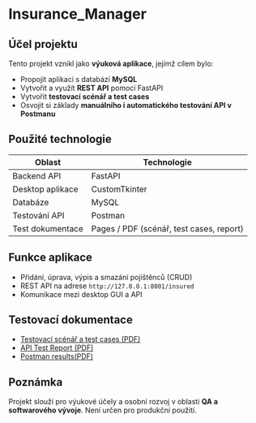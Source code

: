
# Insurance_Manager

## Účel projektu
Tento projekt vznikl jako **výuková aplikace**, jejímž cílem bylo:

- Propojit aplikaci s databází **MySQL**
- Vytvořit a využít **REST API** pomocí FastAPI
- Vytvořit **testovací scénář a test cases**
- Osvojit si základy **manuálního i automatického testování API v Postmanu**

## Použité technologie

| Oblast             | Technologie                              |
|--------------------|------------------------------------------|
| Backend API        | FastAPI                                  |
| Desktop aplikace   | CustomTkinter                            |
| Databáze           | MySQL                                    |
| Testování API      | Postman                                  |
| Test dokumentace   | Pages / PDF (scénář, test cases, report) |

## Funkce aplikace

- Přidání, úprava, výpis a smazání pojištěnců (CRUD)
- REST API na adrese `http://127.0.0.1:8001/insured`
- Komunikace mezi desktop GUI a API

## Testovací dokumentace
- [Testovací scénář a test cases (PDF)](Test_documents/Test_scenario_and_cases.pdf)
- [API Test Report (PDF)](Test_documents/Insurance_Manager_Report.pdf)
- [Postman results(PDF)](Test_documents/Postman_Results.json)


## Poznámka
Projekt slouží pro výukové účely a osobní rozvoj v oblasti **QA a softwarového vývoje**. Není určen pro produkční použití.
